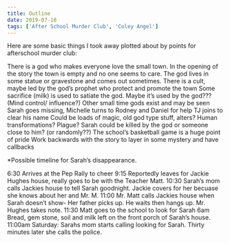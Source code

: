 ```yaml
---
title: Outline
date: 2019-07-18
tags: ['After School Murder Club', 'Coley Angel']
---
```


Here are some basic things I took away plotted about by points for afterschool murder club:

There is a god who makes everyone love the small town.
In the opening of the story the town is empty and no one seems to care.
The god lives in some statue or gravestone and comes out sometimes.
There is a cult, maybe led by the god’s prophet who protect and promote the town
Some sacrifice (milk) is used to satiate the god. Maybe it’s used by the god??? (Mind control/ influence?)
Other small time gods exist and may be seen 
Sarah goes missing, Michelle turns to Rodney and Daniel for help
TJ joins to clear his name
Could be loads of magic, old god type stuff, alters? Human transformations? Plague? 
Sarah could be killed by the god or someone close to him? (or randomly??)
The school’s basketball game is a huge point of pride
Work backwards with the story to layer in some mystery and have callbacks

*Possible timeline for Sarah’s disappearance. 

6:30 Arrives at the Pep Rally to cheer
9:15 Reportedly leaves for Jackie Hughes house, really goes to be with the Teacher Matt.
10:30 Sarah’s mom calls Jackies house to tell Sarah goodnight. Jackie covers for her becuase she knows about her and Mr. M. 
11:00 Mr. Matt calls Jackies house when Sarah doesn’t show- Her father picks up. He waits then hangs up. Mr. Hughes takes note. 
11:30 Matt goes to the school to look for Sarah
6am Bread, gem stone, soil and milk left on the front porch of Sarah’s house. 
11:00am Saturday: Sarahs mom starts calling looking for Sarah. Thirty minutes later she calls the police.
